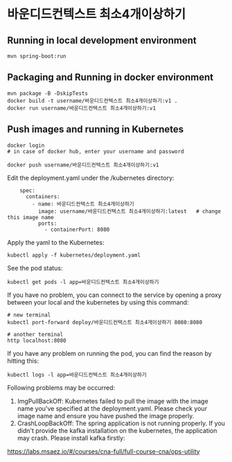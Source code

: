 # 바운디드컨텍스트 최소4개이상하기

## Running in local development environment

```
mvn spring-boot:run
```

## Packaging and Running in docker environment

```
mvn package -B -DskipTests
docker build -t username/바운디드컨텍스트 최소4개이상하기:v1 .
docker run username/바운디드컨텍스트 최소4개이상하기:v1
```

## Push images and running in Kubernetes

```
docker login 
# in case of docker hub, enter your username and password

docker push username/바운디드컨텍스트 최소4개이상하기:v1
```

Edit the deployment.yaml under the /kubernetes directory:
```
    spec:
      containers:
        - name: 바운디드컨텍스트 최소4개이상하기
          image: username/바운디드컨텍스트 최소4개이상하기:latest   # change this image name
          ports:
            - containerPort: 8080

```

Apply the yaml to the Kubernetes:
```
kubectl apply -f kubernetes/deployment.yaml
```

See the pod status:
```
kubectl get pods -l app=바운디드컨텍스트 최소4개이상하기
```

If you have no problem, you can connect to the service by opening a proxy between your local and the kubernetes by using this command:
```
# new terminal
kubectl port-forward deploy/바운디드컨텍스트 최소4개이상하기 8080:8080

# another terminal
http localhost:8080
```

If you have any problem on running the pod, you can find the reason by hitting this:
```
kubectl logs -l app=바운디드컨텍스트 최소4개이상하기
```

Following problems may be occurred:

1. ImgPullBackOff:  Kubernetes failed to pull the image with the image name you've specified at the deployment.yaml. Please check your image name and ensure you have pushed the image properly.
1. CrashLoopBackOff: The spring application is not running properly. If you didn't provide the kafka installation on the kubernetes, the application may crash. Please install kafka firstly:

https://labs.msaez.io/#/courses/cna-full/full-course-cna/ops-utility

